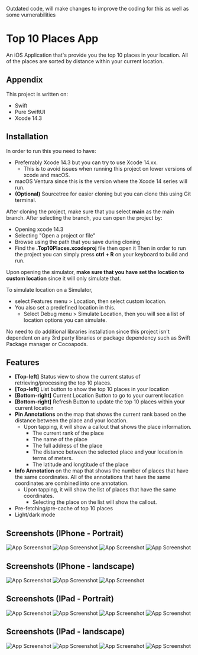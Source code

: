 Outdated code, will make changes to improve the coding for this as well as some vurnerabilities

# Top 10 Places App

An iOS Application that's provide you the top 10 places in your location. All of the places are sorted by distance within your current location.


## Appendix

This project is written on:
- Swift
- Pure SwiftUI
- Xcode 14.3
## Installation

In order to run this you need to have:
- Preferrably Xcode 14.3 but you can try to use Xcode 14.xx.
    - This is to avoid issues when running this project on lower versions of xcode and macOS.
- macOS Ventura since this is the version where the Xcode 14 series will run.
- __(Optional)__ Sourcetree for easier cloning but you can clone this using Git terminal.

After cloning the project, make sure that you select __main__ as the main branch.
After selecting the branch, you can open the project by:
- Opening xcode 14.3
- Selecting "Open a project or file"
- Browse using the path that you save during cloning
- Find the __.Top10Places.xcodeproj__ file then open it
Then in order to run the project you can simply press __ctrl + R__ on your keyboard to build and run.

Upon opening the simulator, __make sure that you have set the location to custom location__ since it will only simulate that.

To simulate location on a Simulator, 
- select Features menu > Location, then select custom location.
- You also set a predefined location in this.
    - Select Debug menu > Simulate Location, then you will see a list of location options you can simulate.

No need to do additional libraries installation since this project isn't dependent on any 3rd party libraries or package dependency such as Swift Package manager or Cocoapods.
    
## Features

- __[Top-left]__ Status view to show the current status of retrieving/processing the top 10 places.
- __[Top-left]__ List button to show the top 10 places in your location
- __[Bottom-right]__ Current Location Button to go to your current location
- __[Bottom-right]__ Refresh Button to update the top 10 places within your current location
- __Pin Annotations__ on the map that shows the current rank based on the distance between the place and your location.
    - Upon tapping, it will show a callout that shows the place information.
        - The current rank of the place
        - The name of the place
        - The full address of the place
        - The distance between the selected place and your location in terms of meters.
        - The latitude and longtitude of the place
- __Info Annotation__ on the map that shows the number of places that have the same coordinates. All of the annotations that have the same coordinates are combined into one annotation.
    - Upon tapping, it will show the list of places that have the same coordinates.
        - Selecting the place on the list will show the callout.
- Pre-fetching/pre-cache of top 10 places
- Light/dark mode


## Screenshots (IPhone - Portrait)

![App Screenshot](https://i.ibb.co/DtVsrHt/main-iphone.png)
![App Screenshot](https://i.ibb.co/yWHdqdf/callout-iphone.png)
![App Screenshot](https://i.ibb.co/gSfpGgq/list-iphone.png)
![App Screenshot](https://i.ibb.co/mqbW9gL/listsame-iphone.png)

## Screenshots (IPhone - landscape)

![App Screenshot](https://i.ibb.co/tCSPqHZ/main-landscape-iphone.png)
![App Screenshot](https://i.ibb.co/gFGvTpG/callout-landscape-iphone.png)
![App Screenshot](https://i.ibb.co/H2Pdq4T/list-landscape-iphone.png)

## Screenshots (IPad - Portrait)

![App Screenshot](https://i.ibb.co/k579Yz7/main-ipad.png)
![App Screenshot](https://i.ibb.co/5GgfHVv/callout-ipad.png)
![App Screenshot](https://i.ibb.co/j54LJPf/list-ipad.png)
![App Screenshot](https://i.ibb.co/x1jqN72/listsame-ipad.png)

## Screenshots (IPad - landscape)

![App Screenshot](https://i.ibb.co/jvGKjPn/main-landscape-ipad.png)
![App Screenshot](https://i.ibb.co/B65SLp2/callout-landscape-ipad.png)
![App Screenshot](https://i.ibb.co/q7fmYpM/list-landscape-ipad.png)
![App Screenshot](https://i.ibb.co/f4yw0SQ/listsame-landscape-ipad.png)
